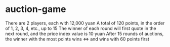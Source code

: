 # auction-game
There are 2 players, each with 12,000 yuan
A total of 120 points, in the order of 1, 2, 3, 4, etc., up to 15
The winner of each round will first quote in the next round, and the price index value is 10 yuan
After 15 rounds of auctions, the winner with the most points wins <=> and wins with 60 points first
